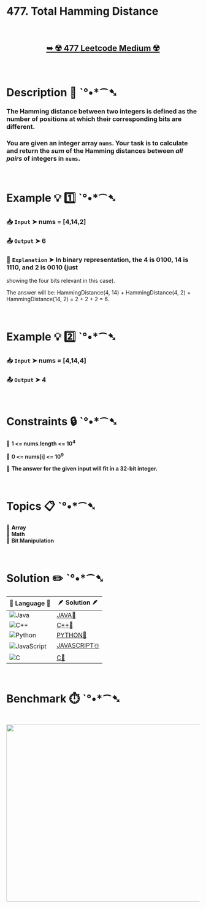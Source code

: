 # 477. Total Hamming Distance

</br>

<h2 align="center"> 

<a href="https://leetcode.com/problems/total-hamming-distance/description/"><strong>➥ ☢️ 477 Leetcode Medium ☢️ </strong></a>
</h2>

</br>

# Description 📜 ˋ°•*⁀➷

### The Hamming distance between two integers is defined as the number of positions at which their corresponding bits are different.

### You are given an integer array `nums`. Your task is to calculate and return the *sum* of the Hamming distances between *all pairs* of integers in `nums`.

</br>

# Example 💡 1️⃣ ˋ°•*⁀➷

  ### 📥 `Input`  ➤ nums = [4,14,2]

  ### 📤 `Output`  ➤ 6

  ### 🔦 `Explanation`  ➤ In binary representation, the 4 is 0100, 14 is 1110, and 2 is 0010 (just
showing the four bits relevant in this case).

The answer will be:
HammingDistance(4, 14) + HammingDistance(4, 2) + HammingDistance(14, 2) = 2 + 2 + 2 = 6.

</br>

# Example 💡 2️⃣ ˋ°•*⁀➷

  ### 📥 `Input` ➤ nums = [4,14,4]

  ### 📤 `Output`  ➤ 4

</br>

# Constraints 🔒 ˋ°•*⁀➷

🔹 **1 <= nums.length <= 10<sup>4</sup>** </br>

🔹 **0 <= nums[i] <= 10<sup>9</sup>** </br>

🔹 **The answer for the given input will fit in a 32-bit integer.** </br>

</br>

# Topics 📋 ˋ°•*⁀➷

🔸 **Array**  </br>
🔸 **Math**  </br>
🔸 **Bit Manipulation**  </br>

</br>

# Solution ✏️ ˋ°•*⁀➷

| 📒 Language 📒  | 🪶 Solution 🪶 |
| ------------- | ------------- |
|  ![Java](https://img.shields.io/badge/java-%23ED8B00.svg?style=for-the-badge&logo=openjdk&logoColor=white)  | [JAVA🍁]() |
|  ![C++](https://img.shields.io/badge/c++-%2300599C.svg?style=for-the-badge&logo=c%2B%2B&logoColor=white)  | [C++🎲]()  |
|  ![Python](https://img.shields.io/badge/python-3670A0?style=for-the-badge&logo=python&logoColor=ffdd54)    | [PYTHON🍰]() |
| ![JavaScript](https://img.shields.io/badge/javascript-%23323330.svg?style=for-the-badge&logo=javascript&logoColor=%23F7DF1E)   | [JAVASCRIPT☃️]() |
|   ![C](https://img.shields.io/badge/c-%2300599C.svg?style=for-the-badge&logo=c&logoColor=white)   | [C💖]()  |

</br>

# Benchmark ⏱️ ˋ°•*⁀➷

<h1  align="center" >

<img src ="https://github.com/user-attachments/assets/6d6d65f3-6118-4b39-8564-eff050584ae2" width = "700px" height="462px" />

</h1>
